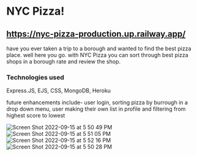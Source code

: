 # NYC Pizza!

## https://nyc-pizza-production.up.railway.app/

have you ever taken a trip to a borough and wanted to find the best pizza place. well here you go. with NYC Pizza you can sort through best pizza shops in a borough rate and review the shop.

### Technologies used

Express.JS, EJS, CSS, MongoDB, Heroku

future enhancements include- user login, sorting pizza by burrough in a drop down menu, user making their own list in profile and filtering from highest score to lowest


![Screen Shot 2022-09-15 at 5 50 49 PM](https://user-images.githubusercontent.com/106771036/190534986-876fd473-1d06-4506-bcc0-4ef5f46cdb7f.png)
![Screen Shot 2022-09-15 at 5 51 05 PM](https://user-images.githubusercontent.com/106771036/190534994-cc6015dd-a1c2-4232-898e-dd5f29e5764f.png)
![Screen Shot 2022-09-15 at 5 52 16 PM](https://user-images.githubusercontent.com/106771036/190535001-e699f2a0-8435-459c-a491-f9fd07fc0ba1.png)
![Screen Shot 2022-09-15 at 5 50 28 PM](https://user-images.githubusercontent.com/106771036/190535003-6dd608a7-0164-4e0e-8963-e1c816c63fdd.png)
 
